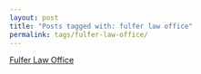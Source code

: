 ```yaml
---
layout: post
title: "Posts tagged with: fulfer law office"
permalink: tags/fulfer-law-office/
---
```

[Fulfer Law Office](/2011/07/fulfer-law-office)
